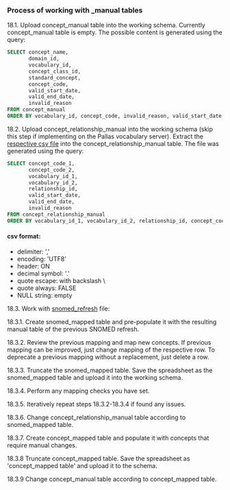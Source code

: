 ### Process of working with _manual tables
18.1. Upload concept_manual table into the working schema. Currently concept_manual table is empty.
The possible content is generated using the query:
```sql
SELECT concept_name,
       domain_id,
       vocabulary_id,
       concept_class_id,
       standard_concept,
       concept_code,
       valid_start_date,
       valid_end_date,
       invalid_reason
FROM concept_manual
ORDER BY vocabulary_id, concept_code, invalid_reason, valid_start_date, valid_end_date, concept_name
```

18.2. Upload concept_relationship_manual into the working schema (skip this step if implementing on the Pallas vocabulary server).
Extract the [respective csv file](https://drive.google.com/file/d/1iz9GwyqEbGHZ4xXVcZs-fyXJKU47ulrU/view?usp=sharing) into the concept_relationship_manual table.
The file was generated using the query:
```sql
SELECT concept_code_1,
       concept_code_2,
       vocabulary_id_1,
       vocabulary_id_2,
       relationship_id,
       valid_start_date,
       valid_end_date,
       invalid_reason
FROM concept_relationship_manual
ORDER BY vocabulary_id_1, vocabulary_id_2, relationship_id, concept_code_1, concept_code_2, invalid_reason, valid_start_date, valid_end_date
```
#### csv format:
- delimiter: ','
- encoding: 'UTF8'
- header: ON
- decimal symbol: '.'
- quote escape: with backslash \
- quote always: FALSE
- NULL string: empty

18.3. Work with [snomed_refresh](https://github.com/OHDSI/Vocabulary-v5.0/blob/master/SNOMED/manual_work/snomed_refresh.sql) file:

18.3.1. Create snomed_mapped table and pre-populate it with the resulting manual table of the previous SNOMED refresh.

18.3.2. Review the previous mapping and map new concepts. If previous mapping can be improved, just change mapping of the respective row. To deprecate a previous mapping without a replacement, just delete a row.

18.3.3. Truncate the snomed_mapped table. Save the spreadsheet as the snomed_mapped table and upload it into the working schema.

18.3.4. Perform any mapping checks you have set.

18.3.5. Iteratively repeat steps 18.3.2-18.3.4 if found any issues.

18.3.6. Change concept_relationship_manual table according to snomed_mapped table.

18.3.7. Create concept_mapped table and populate it with concepts that require manual changes.

18.3.8 Truncate concept_mapped table. Save the spreadsheet as 'concept_mapped table' and upload it to the schema.

18.3.9 Change concept_manual table according to concept_mapped table.
